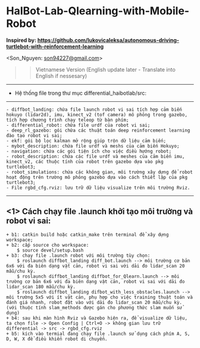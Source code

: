 # HaIBot-Lab-Qlearning-with-Mobile-Robot

__Inspired by: https://github.com/lukovicaleksa/autonomous-driving-turtlebot-with-reinforcement-learning__

<Son_Nguyen: son94227@gmail.com> 

>> Vietnamese Version (English update later - Translate into English if nessesary)

---------------------------------------------------------
* Hệ thống file trong thư mục differential_haibotlab/src: 
---------------------------------------------------------
	- diffbot_landing: chứa file launch robot vi sai tích hợp cảm biến hokuyo (lidar2d), imu, kinect_v2 (tof camera) mô phỏng trong gazebo, tích hợp chương trình chạy teleop từ bàn phím;
	- differential_robot: chứa file urdf của robot vi sai;
	- deep_rl_gazebo: gói chứa các thuật toán deep reinforcement learning đào tạo robot vi sai;
	- ekf: gói bộ lọc kalman mở rộng giúp trộn dữ liệu cảm biến;
	- mybot_description: chứa file urdf và meshs của cảm biến Hokuyo;
	- navigation: chứa các gói tiện ích cho việc điều hướng robot;
	- robot_description: chứa các file urdf và meshes của cảm biến imu, kinect_v2, các thuộc tính của robot trên gazebo dựa vào pkg turtlebot3;
	- robot_simulations: chứa các không gian, môi trường xây dựng để robot hoạt động trên trường mô phỏng gazebo dựa vào cách thiết lập của pkg turtlebot3;
	- File rgbd_cfg.rviz: lưu trữ dữ liệu visualize trên môi trường Rviz.

---------------------------------------------------------------
<1> Cách chạy file .launch khởi tạo môi trường và robot vi sai: 
---------------------------------------------------------------
	+ b1: catkin build hoặc catkin_make trên terminal để xây dựng workspace;
	+ b2: cấp source cho workspace: 
		$ source devel/setup.bash
	+ b3: chạy file .launch robot với môi trường tùy chọn: 
    	$ roslaunch diffbot_landing diff_bot.launch --> môi trường cơ bản 6x6 với đa biên dạng vật cản, robot vi sai với dải đo lidar_scan 20 mẫu/chu kỳ.
    	$ roslaunch diffbot_landing diffbot_for_Qlearn.launch --> môi trường cơ bản 6x6 với đa biên dạng vật cản, robot vi sai với dải đo lidar_scan 180 mẫu/chu kỳ.
     	$ roslaunch diffbot_landing difbot_with_less_obstacles.launch --> môi trường 5x5 với ít vật cản, phụ hợp cho việc training thuật toán và đánh giá nhanh, robot đặt vào với dải đo lidar_scan 20 mẫu/chu kỳ.
	(với thuộc tính slam_methods được gán cho phương thức slam muốn sử dụng)
	+ b4: sau khi màn hình Rviz và Gazebo hiện ra, để visualize dữ liệu, ta chọn file -> Open Config | Ctrl+O -> không gian lưu trữ differential -> src -> rgbd_cfg.rviz
	+ b5: kích vào termial đang chạy file .launch sử dụng cách phím A, S, D, W, X để điều khiển robot di chuyển.
